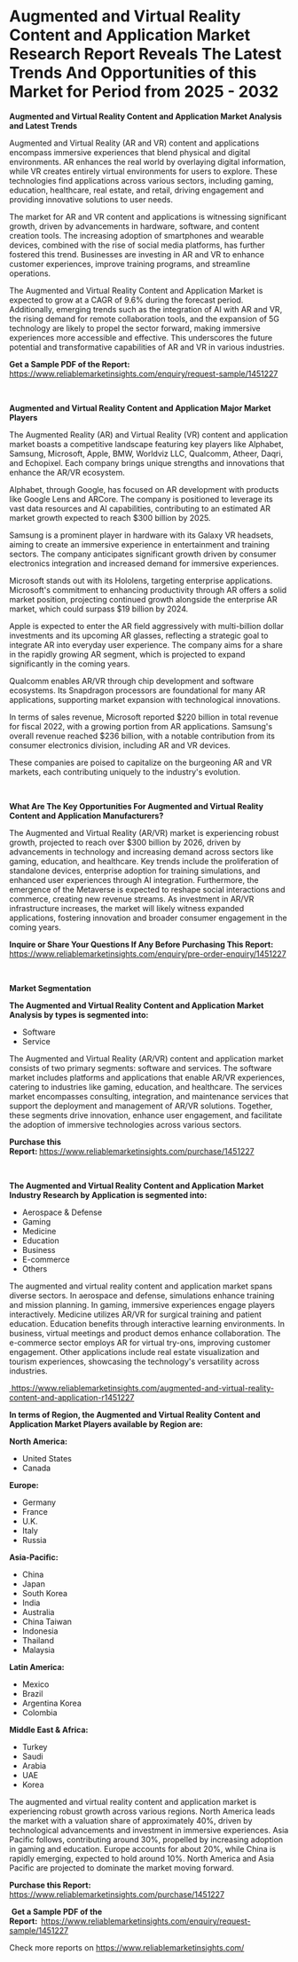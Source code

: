 <p><h1>Augmented and Virtual Reality Content and Application Market Research Report Reveals The Latest Trends And Opportunities of this Market for Period from 2025 - 2032</h1></p><p><strong>Augmented and Virtual Reality Content and Application Market Analysis and Latest Trends</strong></p>
<p><p>Augmented and Virtual Reality (AR and VR) content and applications encompass immersive experiences that blend physical and digital environments. AR enhances the real world by overlaying digital information, while VR creates entirely virtual environments for users to explore. These technologies find applications across various sectors, including gaming, education, healthcare, real estate, and retail, driving engagement and providing innovative solutions to user needs.</p><p>The market for AR and VR content and applications is witnessing significant growth, driven by advancements in hardware, software, and content creation tools. The increasing adoption of smartphones and wearable devices, combined with the rise of social media platforms, has further fostered this trend. Businesses are investing in AR and VR to enhance customer experiences, improve training programs, and streamline operations.</p><p>The Augmented and Virtual Reality Content and Application Market is expected to grow at a CAGR of 9.6% during the forecast period. Additionally, emerging trends such as the integration of AI with AR and VR, the rising demand for remote collaboration tools, and the expansion of 5G technology are likely to propel the sector forward, making immersive experiences more accessible and effective. This underscores the future potential and transformative capabilities of AR and VR in various industries.</p></p>
<p><strong>Get a Sample PDF of the Report:&nbsp;</strong> <a href="https://www.reliablemarketinsights.com/enquiry/request-sample/1451227?utm_campaign=2532&utm_medium=2&utm_source=Github&utm_content=ia&utm_term=11032025&utm_id=augmented-and-virtual-reality-content-and-application">https://www.reliablemarketinsights.com/enquiry/request-sample/1451227</a></p>
<p>&nbsp;</p>
<p><strong>Augmented and Virtual Reality Content and Application Major Market Players</strong></p>
<p><p>The Augmented Reality (AR) and Virtual Reality (VR) content and application market boasts a competitive landscape featuring key players like Alphabet, Samsung, Microsoft, Apple, BMW, Worldviz LLC, Qualcomm, Atheer, Daqri, and Echopixel. Each company brings unique strengths and innovations that enhance the AR/VR ecosystem.</p><p>Alphabet, through Google, has focused on AR development with products like Google Lens and ARCore. The company is positioned to leverage its vast data resources and AI capabilities, contributing to an estimated AR market growth expected to reach $300 billion by 2025.</p><p>Samsung is a prominent player in hardware with its Galaxy VR headsets, aiming to create an immersive experience in entertainment and training sectors. The company anticipates significant growth driven by consumer electronics integration and increased demand for immersive experiences.</p><p>Microsoft stands out with its Hololens, targeting enterprise applications. Microsoft's commitment to enhancing productivity through AR offers a solid market position, projecting continued growth alongside the enterprise AR market, which could surpass $19 billion by 2024.</p><p>Apple is expected to enter the AR field aggressively with multi-billion dollar investments and its upcoming AR glasses, reflecting a strategic goal to integrate AR into everyday user experience. The company aims for a share in the rapidly growing AR segment, which is projected to expand significantly in the coming years.</p><p>Qualcomm enables AR/VR through chip development and software ecosystems. Its Snapdragon processors are foundational for many AR applications, supporting market expansion with technological innovations.</p><p>In terms of sales revenue, Microsoft reported $220 billion in total revenue for fiscal 2022, with a growing portion from AR applications. Samsung's overall revenue reached $236 billion, with a notable contribution from its consumer electronics division, including AR and VR devices.</p><p>These companies are poised to capitalize on the burgeoning AR and VR markets, each contributing uniquely to the industry's evolution.</p></p>
<p>&nbsp;</p>
<p><strong>What Are The Key Opportunities For Augmented and Virtual Reality Content and Application Manufacturers?</strong></p>
<p><p>The Augmented and Virtual Reality (AR/VR) market is experiencing robust growth, projected to reach over $300 billion by 2026, driven by advancements in technology and increasing demand across sectors like gaming, education, and healthcare. Key trends include the proliferation of standalone devices, enterprise adoption for training simulations, and enhanced user experiences through AI integration. Furthermore, the emergence of the Metaverse is expected to reshape social interactions and commerce, creating new revenue streams. As investment in AR/VR infrastructure increases, the market will likely witness expanded applications, fostering innovation and broader consumer engagement in the coming years.</p></p>
<p><strong>Inquire or Share Your Questions If Any Before Purchasing This Report:</strong> <a href="https://www.reliablemarketinsights.com/enquiry/pre-order-enquiry/1451227?utm_campaign=2532&utm_medium=2&utm_source=Github&utm_content=ia&utm_term=11032025&utm_id=augmented-and-virtual-reality-content-and-application">https://www.reliablemarketinsights.com/enquiry/pre-order-enquiry/1451227</a></p>
<p>&nbsp;</p>
<p><strong>Market Segmentation</strong></p>
<p><strong>The Augmented and Virtual Reality Content and Application Market Analysis by types is segmented into:</strong></p>
<p><ul><li>Software</li><li>Service</li></ul></p>
<p><p>The Augmented and Virtual Reality (AR/VR) content and application market consists of two primary segments: software and services. The software market includes platforms and applications that enable AR/VR experiences, catering to industries like gaming, education, and healthcare. The services market encompasses consulting, integration, and maintenance services that support the deployment and management of AR/VR solutions. Together, these segments drive innovation, enhance user engagement, and facilitate the adoption of immersive technologies across various sectors.</p></p>
<p><strong>Purchase this Report:&nbsp;</strong><a href="https://www.reliablemarketinsights.com/purchase/1451227?utm_campaign=2532&utm_medium=2&utm_source=Github&utm_content=ia&utm_term=11032025&utm_id=augmented-and-virtual-reality-content-and-application">https://www.reliablemarketinsights.com/purchase/1451227</a></p>
<p>&nbsp;</p>
<p><strong>The Augmented and Virtual Reality Content and Application Market Industry Research by Application is segmented into:</strong></p>
<p><ul><li>Aerospace & Defense</li><li>Gaming</li><li>Medicine</li><li>Education</li><li>Business</li><li>E-commerce</li><li>Others</li></ul></p>
<p><p>The augmented and virtual reality content and application market spans diverse sectors. In aerospace and defense, simulations enhance training and mission planning. In gaming, immersive experiences engage players interactively. Medicine utilizes AR/VR for surgical training and patient education. Education benefits through interactive learning environments. In business, virtual meetings and product demos enhance collaboration. The e-commerce sector employs AR for virtual try-ons, improving customer engagement. Other applications include real estate visualization and tourism experiences, showcasing the technology's versatility across industries.</p></p>
<p><a href="https://www.reliablemarketinsights.com/augmented-and-virtual-reality-content-and-application-r1451227?utm_campaign=2532&utm_medium=2&utm_source=Github&utm_content=ia&utm_term=11032025&utm_id=augmented-and-virtual-reality-content-and-application">&nbsp;https://www.reliablemarketinsights.com/augmented-and-virtual-reality-content-and-application-r1451227</a></p>
<p><strong>In terms of Region, the Augmented and Virtual Reality Content and Application Market Players available by Region are:</strong></p>
<p>
    <p> <strong> North America: </strong>
        <ul>
            <li>United States</li>
            <li>Canada</li>
        </ul>
        </p> 
    <p> <strong> Europe: </strong>
        <ul>
            <li>Germany</li>
            <li>France</li>
            <li>U.K.</li>
            <li>Italy</li>
            <li>Russia</li>
        </ul>
        </p> 
    <p> <strong> Asia-Pacific: </strong>
        <ul>
            <li>China</li>
            <li>Japan</li>
            <li>South Korea</li>
            <li>India</li>
            <li>Australia</li>
            <li>China Taiwan</li>
            <li>Indonesia</li>
            <li>Thailand</li>
            <li>Malaysia</li>
        </ul>
        </p> 
    <p> <strong> Latin America: </strong>
        <ul>
            <li>Mexico</li>
            <li>Brazil</li>
            <li>Argentina Korea</li>
            <li>Colombia</li>
        </ul>
        </p> 
    <p> <strong> Middle East & Africa: </strong>
        <ul>
            <li>Turkey</li>
            <li>Saudi</li>
            <li>Arabia</li>
            <li>UAE</li>
            <li>Korea</li>
        </ul>
    </p>
    </p>
<p><p>The augmented and virtual reality content and application market is experiencing robust growth across various regions. North America leads the market with a valuation share of approximately 40%, driven by technological advancements and investment in immersive experiences. Asia Pacific follows, contributing around 30%, propelled by increasing adoption in gaming and education. Europe accounts for about 20%, while China is rapidly emerging, expected to hold around 10%. North America and Asia Pacific are projected to dominate the market moving forward.</p></p>
<p><strong>Purchase this Report: </strong><a href="https://www.reliablemarketinsights.com/purchase/1451227?utm_campaign=2532&utm_medium=2&utm_source=Github&utm_content=ia&utm_term=11032025&utm_id=augmented-and-virtual-reality-content-and-application">https://www.reliablemarketinsights.com/purchase/1451227</a></p>
<p>&nbsp;<strong>Get a Sample PDF of the Report:&nbsp;&nbsp;</strong><a href="https://www.reliablemarketinsights.com/enquiry/request-sample/1451227?utm_campaign=2532&utm_medium=2&utm_source=Github&utm_content=ia&utm_term=11032025&utm_id=augmented-and-virtual-reality-content-and-application">https://www.reliablemarketinsights.com/enquiry/request-sample/1451227</a></p>
<p><strong></strong></p>
<p>Check more reports on <a href="https://www.reliablemarketinsights.com/?utm_campaign=2532&utm_medium=2&utm_source=Github&utm_content=ia&utm_term=11032025&utm_id=augmented-and-virtual-reality-content-and-application">https://www.reliablemarketinsights.com/</a></p>